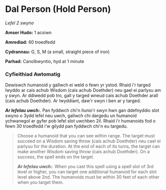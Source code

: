 # Dal Person (Hold Person)

*Lefel 2 swyno*

**Amser Hudo:** 1 acsiwn

**Amrediad:** 60 troedfedd

**Cydrannau:** G, S, M (a small, straight piece of iron)

**Parhad:** Canolbwyntio, hyd at 1 minute

### Cyfieithiad Awtomatig

Dewiswch humanoid y gallwch ei weld o fewn yr ystod. Rhaid i'r targed lwyddo ar cais achub Wisdom (cais achub Doethder) neu gael ei parlysu am y swyn. Ar ddiwedd pob tro, gall y targed wneud cais achub Doethder arall (cais achub Doethder). Ar lwyddiant, daw'r swyn i ben ar y targed.

***Ar lefelau uwch:***. Pan fyddwch chi'n llunio'r swyn hwn gan ddefnyddio slot swyno o 3ydd lefel neu uwch, gallwch chi dargedu un humanoid ychwanegol ar gyfer pob lefel slot uwchben 2il. Rhaid i'r humanoids fod o fewn 30 troedfedd i'w gilydd pan fyddwch chi'n eu targedu.

>  Choose a humanoid that you can see within range. The target must succeed on a Wisdom saving throw (cais achub Doethder) neu cael ei parlysu for the duration. At the end of each of its turns, the target can make another Wisdom saving throw (cais achub Doethder). On a success, the spell ends on the target.
>  
>  ***Ar lefelau uwch:***. When you cast this spell using a spell slot of 3rd level or higher, you can target one additional humanoid for each slot level above 2nd. The humanoids must be within 30 feet of each other when you target them.
